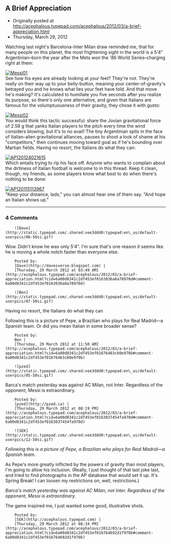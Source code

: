## A Brief Appreciation

 * Originally posted at http://acephalous.typepad.com/acephalous/2012/03/a-brief-appreciation.html
 * Thursday, March 29, 2012



Watching last night's Barcelona-Inter Milan draw reminded me, that for many people on this planet, the most frightening sight in the world is a 5'4" Argentinian–born the year after the Mets won the '86 World Series–charging right at them:

[![Messi01](http://acephalous.typepad.com/.a/6a00d8341c2df453ef0168e9601f4b970c-500wi "Messi01")](http://acephalous.typepad.com/.a/6a00d8341c2df453ef0168e9601f4b970c-popup)  
See how his eyes are already looking at your feet? They're not. They're really on their way up to your belly-button, meaning your center-of-gravity's betrayed you and he knows what lies your feet have told. And that move he's making? It's calculated to humiliate you five seconds after you realize its purpose, so there's only one alternative, and given that Italians are famous for the volumptuousness of their gravity, they chose it with gusto:

[![Messi02](http://acephalous.typepad.com/.a/6a00d8341c2df453ef0167645f0ba9970b-500wi "Messi02")](http://acephalous.typepad.com/.a/6a00d8341c2df453ef0167645f0ba9970b-popup)  
You would think this tactic successful: share the Jovian gravitational force of 2.58 g that yanks Italian players to the pitch every time the wind considers blowing, but it's to no avail! The tiny Argentinian spits in the face of Italian-alien gravitational alliances, pauses to shoot a look of shame at his "competitors," then continues moving toward goal as if he's bounding over Martian fields. Having no resort, the Italians do what they can:

[![AP120124021615](http://acephalous.typepad.com/.a/6a00d8341c2df453ef0168e96048b3970c-500wi "AP120124021615")](http://acephalous.typepad.com/.a/6a00d8341c2df453ef0168e96048b3970c-popup)  
Which entails trying to rip his face off. Anyone who wants to complain about the dirtiness of Italian football is welcome to in this thread. Keep it clean, though, my friends, as some players know what best to do when there's nothing to be done:

[![AP120115113967](http://acephalous.typepad.com/.a/6a00d8341c2df453ef0167645f1420970b-500wi "AP120115113967")](http://acephalous.typepad.com/.a/6a00d8341c2df453ef0167645f1420970b-popup)  
"Keep your distance, lads," you can almost hear one of them say. "And hope an Italian shows up."

		

* * *

### 4 Comments 

		

                
[]()

	

		![Dave](http://static.typepad.com/.shared:vee3ddd0:typepad:en\_us/default-userpics/06-50si.gif)
	

	

		

Wow. Didn't know he was only 5'4". I'm sure that's one reason it seems like he is moving a whole notch faster than everyone else. 

	

		Posted by:
		[Dave](http://davesverse.blogspot.com) |
		[Thursday, 29 March 2012 at 03:49 AM](http://acephalous.typepad.com/acephalous/2012/03/a-brief-appreciation.html?cid=6a00d8341c2df453ef0163036a8a78970d#comment-6a00d8341c2df453ef0163036a8a78970d)

[]()

	

		![Ben](http://static.typepad.com/.shared:vee3ddd0:typepad:en\_us/default-userpics/07-50si.gif)
	

	

		
Having no resort, the Italians do what they can

Following this is a picture of Pepe, a Brazilian who plays for Real Madrid—a Spanish team. Or did you mean Italian in some broader sense?

	

		Posted by:
		Ben |
		[Thursday, 29 March 2012 at 11:50 AM](http://acephalous.typepad.com/acephalous/2012/03/a-brief-appreciation.html?cid=6a00d8341c2df453ef01676463c60e970b#comment-6a00d8341c2df453ef01676463c60e970b)

[]()

	

		![pzed](http://static.typepad.com/.shared:vee3ddd0:typepad:en\_us/default-userpics/05-50si.gif)
	

	

		

Barca's match yesterday was against AC Milan, not Inter. Regardless of the opponent, Messi is extraordinary.

	

		Posted by:
		[pzed](http://pzed.ca) |
		[Thursday, 29 March 2012 at 08:19 PM](http://acephalous.typepad.com/acephalous/2012/03/a-brief-appreciation.html?cid=6a00d8341c2df453ef0163037454fa970d#comment-6a00d8341c2df453ef0163037454fa970d)

[]()

	

		![SEK](http://static.typepad.com/.shared:vee3ddd0:typepad:en\_us/default-userpics/12-50si.gif)
	

	

		

_Following this is a picture of Pepe, a Brazilian who plays for Real Madrid—a Spanish team._

As Pepe's more greatly inflicted by the powers of gravity than most players, I'm going to allow his inclusion. (Really, I just thought of that last joke last, and tried to find photographs in the AP database that would set it up. It's Spring Break! I can loosen my restrictions on, well, restrictions.)

_Barca's match yesterday was against AC Milan, not Inter. Regardless of the opponent, Messi is extraordinary._

The game inspired me, I just wanted some good, illustrative shots.

	

		Posted by:
		[SEK](http://acephalous.typepad.com) |
		[Thursday, 29 March 2012 at 08:34 PM](http://acephalous.typepad.com/acephalous/2012/03/a-brief-appreciation.html?cid=6a00d8341c2df453ef016764692d1f970b#comment-6a00d8341c2df453ef016764692d1f970b)

		

        
